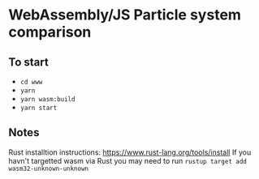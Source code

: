 # WebAssembly/JS Particle system comparison

## To start
 - `cd www`
 - `yarn`
 - `yarn wasm:build`
 - `yarn start`

 ## Notes
 Rust installtion instructions: https://www.rust-lang.org/tools/install
If you havn't targetted wasm via Rust you may need to run `rustup target add wasm32-unknown-unknown`